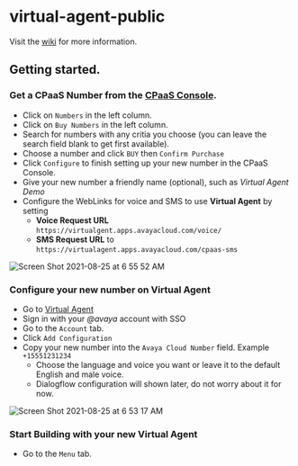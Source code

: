# virtual-agent-public

Visit the [wiki](https://github.com/Avaya-CXI/virtual-agent-public/wiki) for more information.

## Getting started.

### Get a CPaaS Number from the [CPaaS Console](https://cloud.zang.io/v2/dashboard).
* Click on `Numbers` in the left column.
* Click on `Buy Numbers` in the left column.
* Search for numbers with any critia you choose (you can leave the search field blank to get first available).
* Choose a number and click `BUY` then `Confirm Purchase`
* Click `Configure` to finish setting up your new number in the CPaaS Console.
* Give your new number a friendly name (optional), such as *Virtual Agent Demo*
* Configure the WebLinks for voice and SMS to use **Virtual Agent** by setting 
  - **Voice Request URL** `https://virtualgent.apps.avayacloud.com/voice/` 
  - **SMS Request URL** to `https://virtualagent.apps.avayacloud.com/cpaas-sms`

![Screen Shot 2021-08-25 at 6 55 52 AM](https://user-images.githubusercontent.com/23265287/130786448-de5ca22b-586e-4b9f-a777-64bd051e3151.png)

### Configure your new number on Virtual Agent
* Go to [Virtual Agent](https://virtualagent.apps.avayacloud.com)
* Sign in with your *@avaya* account with SSO
* Go to the `Account` tab.
* Click `Add Configuration`
* Copy your new number into the `Avaya Cloud Number` field. Example `+15551231234`
  - Choose the language and voice you want or leave it to the default English and male voice. 
  - Dialogflow configuration will shown later, do not worry about it for now.

![Screen Shot 2021-08-25 at 6 53 17 AM](https://user-images.githubusercontent.com/23265287/130785936-951a853a-0fa8-4e91-8823-be2c15c5f988.png)

### Start Building with your new Virtual Agent 
* Go to the `Menu` tab.
